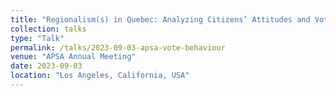```yaml
---
title: "Regionalism(s) in Quebec: Analyzing Citizens’ Attitudes and Voting Behaviour"
collection: talks
type: "Talk"
permalink: /talks/2023-09-03-apsa-vote-behaviour
venue: "APSA Annual Meeting"
date: 2023-09-03
location: "Los Angeles, California, USA"
---
```


